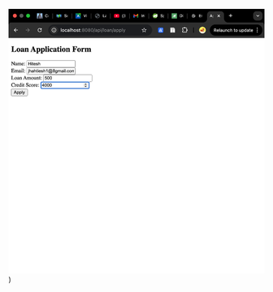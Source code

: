 ![Form](https://github.com/HJHitesh/Loan_Application_System_Spring_MVC_-_Thymeleaf/blob/master/src/main/resources/static/images/Form.png))
